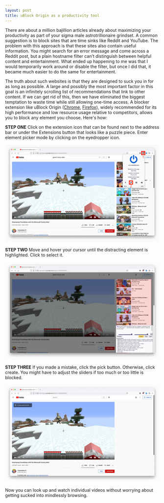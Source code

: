 ```yaml
---
layout: post
title: uBlock Origin as a productivity tool
---
```


There are about a million bajillion articles already about maximizing
your productivity as part of your sigma male astrotrillionaire grindset.
A common suggestion is to block sites that are time sinks like Reddit
and YouTube. The problem with this approach is that these sites also
contain useful information. You might search for an error message and
come across a Reddit post, but a plain hostname filter can't distinguish
between helpful content and entertainment. What ended up happening to me
was that I would temporarily work around or disable the filter, but once
I did that, it became much easier to do the same for entertainment.

The truth about such websites is that they are designed to suck you in
for as long as possible. A large and possibly the most important factor
in this goal is an infinitely scrolling list of recommendations that
link to other content. If we can get rid of this, then we have
eliminated the biggest temptation to waste time while still allowing
one-time access. A blocker extension like uBlock Origin ([Chrome](https://chrome.google.com/webstore/detail/ublock-origin/cjpalhdlnbpafiamejdnhcphjbkeiagm?hl=en),
[Firefox](https://addons.mozilla.org/en-US/firefox/addon/ublock-origin/)),
widely recommended for its high performance and low resource usage
relative to competitors, allows you to block any element you choose.
Here's how:

**STEP ONE** Click on the extension icon that can be found next to the
address bar or under the Extensions button that looks like a puzzle
piece. Enter element picker mode by clicking on the eyedropper icon.

![uBlock Origin popup on YouTube video](/assets/popup.jpg)

**STEP TWO** Move and hover your cursor until the distracting element is
highlighted. Click to select it.

![Element picker with YouTube recommendation sidebar selected](/assets/picker.jpg)

**STEP THREE** If you made a mistake, click the pick button. Otherwise,
click create. You might have to adjust the sliders if too much or too
little is blocked.

![YouTube video with empty sidebar](/assets/after.jpg)

Now you can look up and watch individual videos without worrying about
getting sucked into mindlessly browsing.
